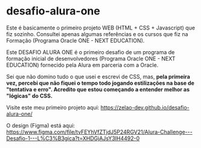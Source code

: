 # desafio-alura-one

Este é basicamente o primeiro projeto WEB (HTML + CSS + Javascript) que fiz sozinho. Consultei apenas algumas referências e os cursos que fiz na Formação (Programa Oracle ONE - NEXT EDUCATION).

Este DESAFIO ALURA ONE é o primeiro desafio de um programa de formação inicial de desenvolvedores (Programa Oracle ONE - NEXT EDUCATION) fornecido pela Alura em parceria com a Oracle.

Sei que não domino tudo o que usei e escrevi de CSS, mas, **pela primeira vez, percebi que não fiquei o tempo todo jogando estilizações na base de "tentativa e erro". Acredito que estou começando a entender melhor as "lógicas" do CSS.**

Visite este meu primeiro projeto aqui: https://zelao-dev.github.io/desafio-alura-one/

O design (Figma) está aqui: https://www.figma.com/file/tvFEYhVfZTjdJ5P24RGV21/Alura-Challenge---Desafio-1---L%C3%B3gica?t=XHDGjAJsY3IH4492-0
